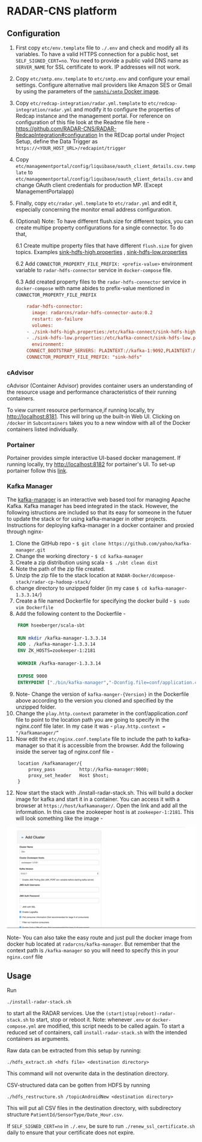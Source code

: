 # RADAR-CNS platform

## Configuration

1. First copy `etc/env.template` file to `./.env` and check and modify all its variables. To have a valid HTTPS connection for a public host, set `SELF_SIGNED_CERT=no`. You need to provide a public valid DNS name as `SERVER_NAME` for SSL certificate to work. IP addresses will not work.

2. Copy `etc/smtp.env.template` to `etc/smtp.env` and configure your email settings. Configure alternative mail providers like Amazon SES or Gmail by using the parameters of the [`namshi/smtp` Docker image](https://hub.docker.com/r/namshi/smtp/).

3. Copy `etc/redcap-integration/radar.yml.template` to `etc/redcap-integration/radar.yml` and modify it to configure the properties of Redcap instance and the management portal. For reference on configuration of this file look at the Readme file here - https://github.com/RADAR-CNS/RADAR-RedcapIntegration#configuration
In the REDcap portal under Project Setup, define the Data Trigger as `https://<YOUR_HOST_URL>/redcapint/trigger`

4. Copy `etc/managementportal/config/liquibase/oauth_client_details.csv.template` to `etc/managementportal/config/liquibase/oauth_client_details.csv` and change OAuth client credentials for production MP. (Except ManagementPortalapp)

5. Finally, copy `etc/radar.yml.template` to `etc/radar.yml` and edit it, especially concerning the monitor email address configuration.

6. (Optional) Note: To have different flush.size for different topics, you can create multipe property configurations for a single connector. To do that,

	6.1 Create multipe property files that have different `flush.size` for given topics.
	Examples [sink-hdfs-high.properties](https://github.com/RADAR-CNS/RADAR-Docker/blob/dev/dcompose-stack/radar-cp-hadoop-stack/etc/sink-hdfs-high.properties) , [sink-hdfs-low.properties](https://github.com/RADAR-CNS/RADAR-Docker/blob/dev/dcompose-stack/radar-cp-hadoop-stack/etc/sink-hdfs-low.properties)

	6.2 Add `CONNECTOR_PROPERTY_FILE_PREFIX: <prefix-value>` environment variable to `radar-hdfs-connector` service in `docker-compose` file.

	6.3 Add created property files to the `radar-hdfs-connector` service in `docker-compose` with name abides to prefix-value mentioned in `CONNECTOR_PROPERTY_FILE_PREFIX`

	```ini
	    radar-hdfs-connector:
	      image: radarcns/radar-hdfs-connector-auto:0.2
	      restart: on-failure
	      volumes:
		- ./sink-hdfs-high.properties:/etc/kafka-connect/sink-hdfs-high.properties
		- ./sink-hdfs-low.properties:/etc/kafka-connect/sink-hdfs-low.properties
	      environment:
		CONNECT_BOOTSTRAP_SERVERS: PLAINTEXT://kafka-1:9092,PLAINTEXT://kafka-2:9092,PLAINTEXT://kafka-3:9092
		CONNECTOR_PROPERTY_FILE_PREFIX: "sink-hdfs"
	```

### cAdvisor

cAdvisor (Container Advisor) provides container users an understanding of the resource usage and performance characteristics of their running containers.

To view current resource performance,if running locally, try [http://localhost:8181](http://localhost:8181). This will bring up the built-in Web UI. Clicking on `/docker` in `Subcontainers` takes you to a new window with all of the Docker containers listed individually.

### Portainer

Portainer provides simple interactive UI-based docker management. If running locally, try [http://localhost:8182](http://localhost:8182) for portainer's UI. To set-up portainer follow this [link](https://www.ostechnix.com/portainer-an-easiest-way-to-manage-docker/).

### Kafka Manager
The [kafka-manager](https://github.com/yahoo/kafka-manager) is an interactive web based tool for managing Apache Kafka. Kafka manager has beed integrated in the stack. However, the following istructions are included so that its easy for someone in the futuer to update the stack or for using kafka-manager in other projects.
Instructions for deploying kafka-manager in a docker container and proxied through nginx-


1. Clone the GitHub repo - `$ git clone https://github.com/yahoo/kafka-manager.git`
2. Change the working directory - `$ cd kafka-manager`
3. Create a zip distribution using scala - `$ ./sbt clean dist`
4. Note the path of the zip file created.
5. Unzip the zip file to the stack location at `RADAR-Docker/dcompose-stack/radar-cp-hadoop-stack/`
6. change directory to unzipped folder (in my case `$ cd kafka-manager-1.3.3.14/`)
7. Create a file named Dockerfile for specifying the docker build - `$ sudo vim Dockerfile`
8. Add the following content to the Dockerfile -
```dockerfile
	FROM hseeberger/scala-sbt

	RUN mkdir /kafka-manager-1.3.3.14
	ADD . /kafka-manager-1.3.3.14
	ENV ZK_HOSTS=zookeeper-1:2181

	WORKDIR /kafka-manager-1.3.3.14

	EXPOSE 9000
	ENTRYPOINT ["./bin/kafka-manager","-Dconfig.file=conf/application.conf"]
 ```
9. Note- Change the version of `kafka-manger-{Version}` in the Dockerfile above according to the version you cloned and specified by the unzipped folder.
10. Change the `play.http.context` parameter in the conf/application.conf file to point to the location path you are going to specify in the nginx.conf file later. In my case it was - `play.http.context = "/kafkamanager/“`
11. Now edit the `etc/nginx.conf.template` file to include the path to kafka-manager so that it is accessible from the browser. Add the following inside the server tag of nginx.conf file -
```nginx
	location /kafkamanager/{
		proxy_pass         http://kafka-manager:9000;
		proxy_set_header   Host $host;
	}
```
12. Now start the stack with ./install-radar-stack.sh. This will build a docker image for kafka and start it in a container. You can access it with a browser at `https://host/kafkamanager/`. Open the link and add all the information. In this case the zookeeper host is at `zookeeper-1:2181`. This will look something like the image -

![Add a Cluster](/img/add_cluster.png)

Note- You can also take the easy route and just pull the docker image from docker hub located at `radarcns/kafka-manager`. But remember that the context path is `/kafka-manager` so you will need to specify this in your `nginx.conf` file



## Usage

Run
```shell
./install-radar-stack.sh
```
to start all the RADAR services. Use the `(start|stop|reboot)-radar-stack.sh` to start, stop or reboot it. Note: whenever `.env` or `docker-compose.yml` are modified, this script needs to be called again. To start a reduced set of containers, call `install-radar-stack.sh` with the intended containers as arguments.

Raw data can be extracted from this setup by running:

```shell
./hdfs_extract.sh <hdfs file> <destination directory>
```
This command will not overwrite data in the destination directory.

CSV-structured data can be gotten from HDFS by running

```shell
./hdfs_restructure.sh /topicAndroidNew <destination directory>
```
This will put all CSV files in the destination directory, with subdirectory structure `PatientId/SensorType/Date_Hour.csv`.

If `SELF_SIGNED_CERT=no` in `./.env`, be sure to run `./renew_ssl_certificate.sh` daily to ensure that your certificate does not expire.
